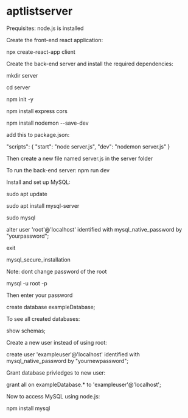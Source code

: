 # aptlistserver


Prequisites: node.js is installed

Create the front-end react application: 

npx create-react-app client

Create the back-end server and install the required dependencies:

mkdir server

cd server

npm init -y

npm install express cors

npm install nodemon --save-dev

add this to package.json:

"scripts": {
    "start": "node server.js",
    "dev": "nodemon server.js"
}

Then create a new file named server.js in the server folder

To run the back-end server: npm run dev


Install and set up MySQL:

sudo apt update

sudo apt install mysql-server

sudo mysql

alter user 'root'@'localhost' identified with mysql_native_password by "yourpassword";

exit

mysql_secure_installation

Note: dont change password of the root

mysql -u root -p

Then enter your password


create database exampleDatabase;

To see all created databases:

show schemas;

Create a new user instead of using root:

create user 'exampleuser'@'localhost' identified with mysql_native_password by "yournewpassword";

Grant database privledges to new user:

grant all on exampleDatabase.* to 'exampleuser'@'localhost';

Now to access MySQL using node.js:

npm install mysql 










